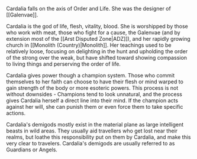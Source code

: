 Cardalia falls on the axis of Order and Life.
She was the designer of [[Galenvae]].

Cardalia is the god of life, flesh, vitality, blood. She is worshipped by those who work with meat, those who fight for a cause, the Galenvae (and by extension most of the [[Arst Disputed Zone|ADZ]]), and her rapidly growing church in [[Monolith (Country)|Monolith]]. Her teachings used to be relatively loose, focusing on delighting in the hunt and upholding the order of the strong over the weak, but have shifted toward showing compassion to living things and perserving the order of life.

Cardalia gives power though a champion system. Those who commit themselves to her faith can choose to have their flesh or mind warped to gain strength of the body or more esoteric powers. This process is not without downsides - Champions tend to look unnatural, and the process gives Cardalia herself a direct line into their mind. If the champion acts against her will, she can punish them or even force them to take specific actions.

Cardalia's demigods mostly exist in the material plane as large intelligent beasts in wild areas. They usually aid travellers who get lost near their realms, but loathe this responsibility put on them by Cardalia, and make this very clear to travelers. Cardalia's demigods are usually referred to as Guardians or Angels.
